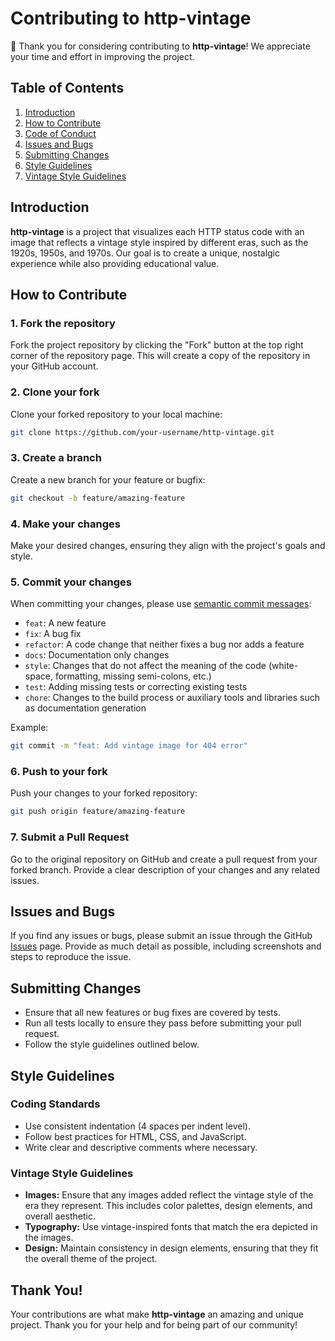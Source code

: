 # Contributing to http-vintage

🎉 Thank you for considering contributing to **http-vintage**! We appreciate your time and effort in improving the project.

## Table of Contents

1. [Introduction](#introduction)
2. [How to Contribute](#how-to-contribute)
3. [Code of Conduct](#code-of-conduct)
4. [Issues and Bugs](#issues-and-bugs)
5. [Submitting Changes](#submitting-changes)
6. [Style Guidelines](#style-guidelines)
7. [Vintage Style Guidelines](#vintage-style-guidelines)

## Introduction

**http-vintage** is a project that visualizes each HTTP status code with an image that reflects a vintage style inspired by different eras, such as the 1920s, 1950s, and 1970s. Our goal is to create a unique, nostalgic experience while also providing educational value.

## How to Contribute

### 1. Fork the repository

Fork the project repository by clicking the "Fork" button at the top right corner of the repository page. This will create a copy of the repository in your GitHub account.

### 2. Clone your fork

Clone your forked repository to your local machine:

```bash
git clone https://github.com/your-username/http-vintage.git
```

### 3. Create a branch

Create a new branch for your feature or bugfix:

```bash
git checkout -b feature/amazing-feature
```

### 4. Make your changes

Make your desired changes, ensuring they align with the project's goals and style.

### 5. Commit your changes

When committing your changes, please use [semantic commit messages](https://www.conventionalcommits.org/):

- `feat`: A new feature
- `fix`: A bug fix
- `refactor`: A code change that neither fixes a bug nor adds a feature
- `docs`: Documentation only changes
- `style`: Changes that do not affect the meaning of the code (white-space, formatting, missing semi-colons, etc.)
- `test`: Adding missing tests or correcting existing tests
- `chore`: Changes to the build process or auxiliary tools and libraries such as documentation generation

Example:

```bash
git commit -m "feat: Add vintage image for 404 error"
```

### 6. Push to your fork

Push your changes to your forked repository:

```bash
git push origin feature/amazing-feature
```

### 7. Submit a Pull Request

Go to the original repository on GitHub and create a pull request from your forked branch. Provide a clear description of your changes and any related issues.

## Issues and Bugs

If you find any issues or bugs, please submit an issue through the GitHub [Issues](https://github.com/Joao-Darwin/http-vintage/issues) page. Provide as much detail as possible, including screenshots and steps to reproduce the issue.

## Submitting Changes

- Ensure that all new features or bug fixes are covered by tests.
- Run all tests locally to ensure they pass before submitting your pull request.
- Follow the style guidelines outlined below.

## Style Guidelines

### Coding Standards

- Use consistent indentation (4 spaces per indent level).
- Follow best practices for HTML, CSS, and JavaScript.
- Write clear and descriptive comments where necessary.

### Vintage Style Guidelines

- **Images:** Ensure that any images added reflect the vintage style of the era they represent. This includes color palettes, design elements, and overall aesthetic.
- **Typography:** Use vintage-inspired fonts that match the era depicted in the images.
- **Design:** Maintain consistency in design elements, ensuring that they fit the overall theme of the project.

## Thank You!

Your contributions are what make **http-vintage** an amazing and unique project. Thank you for your help and for being part of our community!
